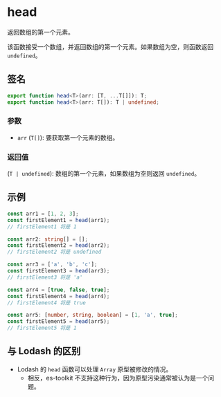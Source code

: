 # head

返回数组的第一个元素。

该函数接受一个数组，并返回数组的第一个元素。如果数组为空，则函数返回 `undefined`。

## 签名

```typescript
export function head<T>(arr: [T, ...T[]]): T;
export function head<T>(arr: T[]): T | undefined;
```

### 参数

- `arr` (`T[]`): 要获取第一个元素的数组。

### 返回值

(`T | undefined`): 数组的第一个元素，如果数组为空则返回 `undefined`。

## 示例

```typescript
const arr1 = [1, 2, 3];
const firstElement1 = head(arr1);
// firstElement1 将是 1

const arr2: string[] = [];
const firstElement2 = head(arr2);
// firstElement2 将是 undefined

const arr3 = ['a', 'b', 'c'];
const firstElement3 = head(arr3);
// firstElement3 将是 'a'

const arr4 = [true, false, true];
const firstElement4 = head(arr4);
// firstElement4 将是 true

const arr5: [number, string, boolean] = [1, 'a', true];
const firstElement5 = head(arr5);
// firstElement5 将是 1
```

## 与 Lodash 的区别

- Lodash 的 `head` 函数可以处理 `Array` 原型被修改的情况。
  - 相反，es-toolkit 不支持这种行为，因为原型污染通常被认为是一个问题。
